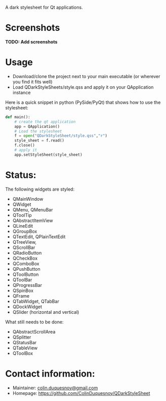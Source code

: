 A dark stylesheet for Qt applications. 

Screenshots
===================

**TODO: Add screenshots**

Usage
============

- Download/clone the project next to your main executable (or wherever you find it fits well)
- Load QDarkStyleSheets/style.qss and apply it on your QApplication instance

Here is a quick snippet in python (PySide/PyQt) that shows how to use the stylesheet:

```Python
def main():
    # create the qt application
    app = QApplication()
    # Load the stylesheet
    f = open("QDarkStyleSheet/style.qss","r")
    style_sheet = f.read()
    f.close()
    # apply it
    app.setStyleSheet(style_sheet)
```

Status:
==============

The following widgets are styled: 

 - QMainWindow
 - QWidget
 - QMenu, QMenuBar
 - QToolTip
 - QAbstractItemView
 - QLineEdit
 - QGroupBox
 - QTextEdit, QPlainTextEdit
 - QTreeView,
 - QScrollBar
 - QRadioButton
 - QCheckBox
 - QComboBox
 - QPushButton
 - QToolButton
 - QToolBar
 - QProgressBar
 - QSpinBox
 - QFrame
 - QTabWidget, QTabBar
 - QDockWidget
 - QSlider (horizontal and vertical)

What still needs to be done:

 - QAbstractScrollArea
 - QSplitter
 - QStatusBar
 - QTableView
 - QToolBox 

Contact information:
===========================

  - Maintainer: colin.duquesnoy@gmail.com
  - Homepage: https://github.com/ColinDuquesnoy/QDarkStyleSheet